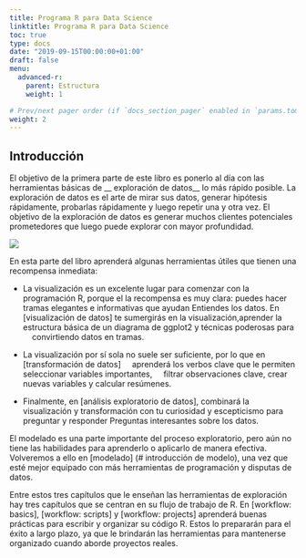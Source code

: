 ```yaml
---
title: Programa R para Data Science
linktitle: Programa R para Data Science
toc: true
type: docs
date: "2019-09-15T00:00:00+01:00"
draft: false
menu:
  advanced-r:
    parent: Estructura
    weight: 1

# Prev/next pager order (if `docs_section_pager` enabled in `params.toml`)
weight: 2
---
```


## Introducción

El objetivo de la primera parte de este libro es ponerlo al día con las herramientas básicas de __ exploración de datos__ lo más rápido posible. La exploración de datos es el arte de mirar sus datos, generar hipótesis rápidamente, probarlas rápidamente y luego repetir una y otra vez. El objetivo de la exploración de datos es generar muchos clientes potenciales prometedores que luego puede explorar con mayor profundidad.

![][1]

En esta parte del libro aprenderá algunas herramientas útiles que tienen una recompensa inmediata:

* La visualización es un excelente lugar para comenzar con la programación R, porque el la recompensa es muy clara: puedes hacer tramas elegantes e informativas que ayudan Entiendes los datos. En [visualización de datos] te sumergirás en la visualización,aprender la estructura básica de un diagrama de ggplot2 y técnicas poderosas para
    convirtiendo datos en tramas.

* La visualización por sí sola no suele ser suficiente, por lo que en [transformación de datos]
    aprenderá los verbos clave que le permiten seleccionar variables importantes,
    filtrar observaciones clave, crear nuevas variables y calcular resúmenes.
  
* Finalmente, en [análisis exploratorio de datos], combinará la visualización y transformación con tu curiosidad y escepticismo para preguntar y responder Preguntas interesantes sobre los datos.

El modelado es una parte importante del proceso exploratorio, pero aún no tiene las habilidades para aprenderlo o aplicarlo de manera efectiva. Volveremos a ello en [modelado] (# introducción de modelo), una vez que esté mejor equipado con más herramientas de programación y disputas de datos.

Entre estos tres capítulos que le enseñan las herramientas de exploración hay tres capítulos que se centran en su flujo de trabajo de R. En [workflow: basics], [workflow: scripts] y [workflow: projects] aprenderá buenas prácticas para escribir y organizar su código R. Estos lo prepararán para el éxito a largo plazo, ya que le brindarán las herramientas para mantenerse organizado cuando aborde proyectos reales.



[1]: ../data-science-explore.png
